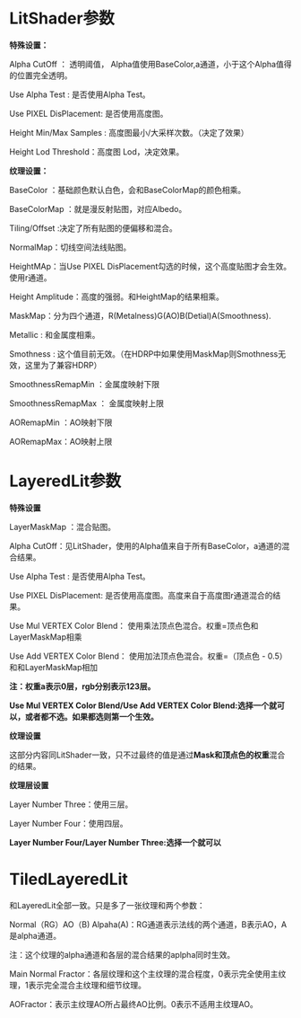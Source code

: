 # LitShader参数

**特殊设置：**

Alpha CutOff  ：  透明阈值， Alpha值使用BaseColor,a通道，小于这个Alpha值得的位置完全透明。

Use Alpha Test :  是否使用Alpha Test。

Use PIXEL DisPlacement: 是否使用高度图。

Height Min/Max Samples  :  高度图最小/大采样次数。（决定了效果）

Height Lod Threshold：高度图 Lod，决定效果。

**纹理设置：**

BaseColor ：基础颜色默认白色，会和BaseColorMap的颜色相乘。

BaseColorMap ：就是漫反射贴图，对应Albedo。

Tiling/Offset :决定了所有贴图的便偏移和混合。

NormalMap：切线空间法线贴图。

HeightMAp：当Use PIXEL DisPlacement勾选的时候，这个高度贴图才会生效。使用r通道。

Height Amplitude：高度的强弱。和HeightMap的结果相乘。

MaskMap：分为四个通道，R(Metalness)G(AO)B(Detial)A(Smoothness).

Metallic : 和金属度相乘。

Smothness : 这个值目前无效。（在HDRP中如果使用MaskMap则Smothness无效，这里为了兼容HDRP）

SmoothnessRemapMin ：金属度映射下限

SmoothnessRemapMax ： 金属度映射上限

AORemapMin ：AO映射下限

AORemapMax：AO映射上限



# LayeredLit参数

**特殊设置**

LayerMaskMap ：混合贴图。

Alpha CutOff：见LitShader，使用的Alpha值来自于所有BaseColor，a通道的混合结果。

Use Alpha Test :  是否使用Alpha Test。

Use PIXEL DisPlacement: 是否使用高度图。高度来自于高度图r通道混合的结果。

Use Mul VERTEX Color Blend： 使用乘法顶点色混合。权重=顶点色和LayerMaskMap相乘

Use Add VERTEX Color Blend： 使用加法顶点色混合。权重=（顶点色 - 0.5）和和LayerMaskMap相加

**注：权重a表示0层，rgb分别表示123层。**

**Use Mul VERTEX Color Blend/Use Add VERTEX Color Blend:选择一个就可以，或者都不选。如果都选则第一个生效。**

**纹理设置**

这部分内容同LitShader一致，只不过最终的值是通过**Mask和顶点色的权重**混合的结果。

**纹理层设置**

Layer Number Three：使用三层。

Layer Number Four：使用四层。

**Layer Number Four/Layer Number Three:选择一个就可以**



# TiledLayeredLit

和LayeredLit全部一致。只是多了一张纹理和两个参数：

Normal（RG）AO（B) Alpaha(A)：RG通道表示法线的两个通道，B表示AO，A是alpha通道。

注：这个纹理的alpha通道和各层的混合结果的aplpha同时生效。

Main Normal Fractor：各层纹理和这个主纹理的混合程度，0表示完全使用主纹理，1表示完全混合主纹理和细节纹理。

AOFractor：表示主纹理AO所占最终AO比例。0表示不适用主纹理AO。
